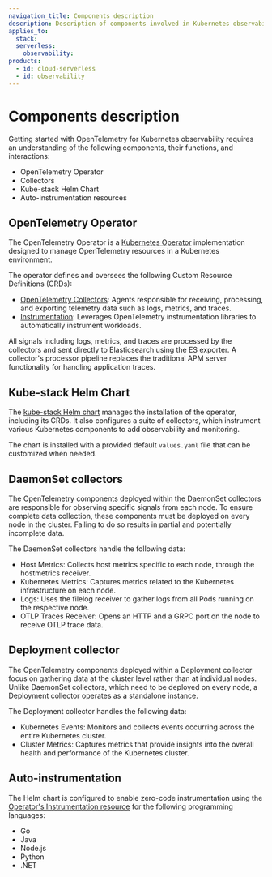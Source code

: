 ```yaml
---
navigation_title: Components description
description: Description of components involved in Kubernetes observability with OpenTelemetry, including Operator, Collectors, Helm Chart, and auto-instrumentation.
applies_to:
  stack:
  serverless:
    observability:
products:
  - id: cloud-serverless
  - id: observability
---
```


# Components description

Getting started with OpenTelemetry for Kubernetes observability requires an understanding of the following components, their functions, and interactions: 

- OpenTelemetry Operator
- Collectors
- Kube-stack Helm Chart
- Auto-instrumentation resources

## OpenTelemetry Operator

The OpenTelemetry Operator is a [Kubernetes Operator](https://kubernetes.io/docs/concepts/extend-kubernetes/operator/) implementation designed to manage OpenTelemetry resources in a Kubernetes environment.

The operator defines and oversees the following Custom Resource Definitions (CRDs):

- [OpenTelemetry Collectors](https://github.com/open-telemetry/opentelemetry-collector): Agents responsible for receiving, processing, and exporting telemetry data such as logs, metrics, and traces.
- [Instrumentation](https://opentelemetry.io/docs/kubernetes/operator/automatic): Leverages OpenTelemetry instrumentation libraries to automatically instrument workloads.

All signals including logs, metrics, and traces are processed by the collectors and sent directly to Elasticsearch using the ES exporter. A collector's processor pipeline replaces the traditional APM server functionality for handling application traces.

## Kube-stack Helm Chart

The [kube-stack Helm chart](https://github.com/open-telemetry/opentelemetry-helm-charts/tree/main/charts/opentelemetry-kube-stack) manages the installation of the operator, including its CRDs. It also configures a suite of collectors, which instrument various Kubernetes components to add observability and monitoring.

The chart is installed with a provided default `values.yaml` file that can be customized when needed.

## DaemonSet collectors

The OpenTelemetry components deployed within the DaemonSet collectors are responsible for observing specific signals from each node. To ensure complete data collection, these components must be deployed on every node in the cluster. Failing to do so results in partial and potentially incomplete data.

The DaemonSet collectors handle the following data:

- Host Metrics: Collects host metrics specific to each node, through the hostmetrics receiver.
- Kubernetes Metrics: Captures metrics related to the Kubernetes infrastructure on each node.
- Logs: Uses the filelog receiver to gather logs from all Pods running on the respective node.
- OTLP Traces Receiver: Opens an HTTP and a GRPC port on the node to receive OTLP trace data.

## Deployment collector

The OpenTelemetry components deployed within a Deployment collector focus on gathering data at the cluster level rather than at individual nodes. Unlike DaemonSet collectors, which need to be deployed on every node, a Deployment collector operates as a standalone instance.

The Deployment collector handles the following data:

- Kubernetes Events: Monitors and collects events occurring across the entire Kubernetes cluster.
- Cluster Metrics: Captures metrics that provide insights into the overall health and performance of the Kubernetes cluster.

## Auto-instrumentation

The Helm chart is configured to enable zero-code instrumentation using the [Operator's Instrumentation resource](https://github.com/open-telemetry/opentelemetry-operator/?tab=readme-ov-file#opentelemetry-auto-instrumentation-injection) for the following programming languages:

- Go
- Java
- Node.js
- Python
- .NET